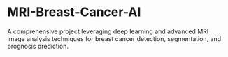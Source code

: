 # MRI-Breast-Cancer-AI
 A comprehensive project leveraging deep learning and advanced MRI image analysis techniques for breast cancer detection, segmentation, and prognosis prediction. 
